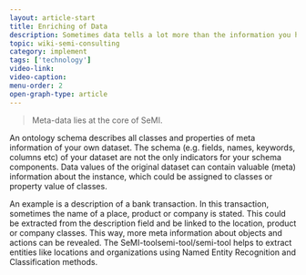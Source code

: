```yaml
---
layout: article-start
title: Enriching of Data
description: Sometimes data tells a lot more than the information you have at hand. In this article you will learn how to best enrich your data with meta-data.
topic: wiki-semi-consulting
category: implement
tags: ['technology']
video-link: 
video-caption: 
menu-order: 2
open-graph-type: article
---
```


> Meta-data lies at the core of SeMI.

An ontology schema describes all classes and properties of meta information of your own dataset. The schema (e.g. fields, names, keywords, columns etc) of your dataset are not the only indicators for your schema components. Data values of the original dataset can contain valuable (meta) information about the instance, which could be assigned to classes or property value of classes.

An example is a description of a bank transaction. In this transaction, sometimes the name of a place, product or company is stated. This could be extracted from the description field and be linked to the location, product or company classes. This way, more meta information about objects and actions can be revealed.
The SeMI-toolsemi-tool/semi-tool helps to extract entities like locations and organizations using Named Entity Recognition and Classification methods. 